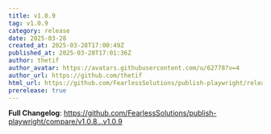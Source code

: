 ```yaml
---
title: v1.0.9
tag: v1.0.9
category: release
date: 2025-03-28
created_at: 2025-03-28T17:00:49Z
published_at: 2025-03-28T17:01:36Z
author: thetif
author_avatar: https://avatars.githubusercontent.com/u/62778?v=4
author_url: https://github.com/thetif
html_url: https://github.com/FearlessSolutions/publish-playwright/releases/tag/v1.0.9
prerelease: true
---
```


**Full Changelog**: https://github.com/FearlessSolutions/publish-playwright/compare/v1.0.8...v1.0.9

